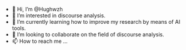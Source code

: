 - 👋 Hi, I’m @Hughwzh
- 👀 I’m interested in discourse analysis.
- 🌱 I’m currently learning how to improve my research by means of AI tools.
- 💞️ I’m looking to collaborate on the field of discourse analysis.
- 📫 How to reach me ...

<!---
Hughwzh/Hughwzh is a ✨ special ✨ repository because its `README.md` (this file) appears on your GitHub profile.
You can click the Preview link to take a look at your changes.
--->
